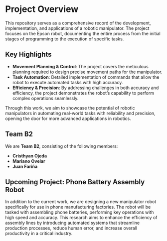 # Project Overview

This repository serves as a comprehensive record of the development, implementation, and applications of a robotic manipulator. The project focuses on the Epson robot, documenting the entire process from the initial stages of programming to the execution of specific tasks.

## Key Highlights

- **Movement Planning & Control**: The project covers the meticulous planning required to design precise movement paths for the manipulator. 
- **Task Automation**: Detailed implementation of commands that allow the robot to execute automated tasks with high accuracy.
- **Efficiency & Precision**: By addressing challenges in both accuracy and efficiency, the project demonstrates the robot’s capability to perform complex operations seamlessly.

Through this work, we aim to showcase the potential of robotic manipulators in automating real-world tasks with reliability and precision, opening the door for more advanced applications in robotics.

## Team B2

We are **Team B2**, consisting of the following members:

- **Cristhyan Ojeda**
- **Mariano Ovelar**
- **Juan Fariña**

## Upcoming Project: Phone Battery Assembly Robot

In addition to the current work, we are designing a new manipulator robot specifically for use in phone manufacturing factories. The robot will be tasked with assembling phone batteries, performing key operations with high speed and accuracy. This research aims to enhance the efficiency of assembly lines by introducing automated systems that streamline production processes, reduce human error, and increase overall productivity in a critical industry.



